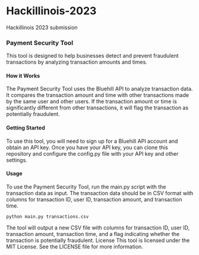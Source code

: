 # Hackillinois-2023
Hackillinois 2023 submission

### Payment Security Tool
This tool is designed to help businesses detect and prevent fraudulent transactions by analyzing transaction amounts and times.

#### How it Works
The Payment Security Tool uses the Bluehill API to analyze transaction data. It compares the transaction amount and time with other transactions made by the same user and other users. If the transaction amount or time is significantly different from other transactions, it will flag the transaction as potentially fraudulent.

#### Getting Started
To use this tool, you will need to sign up for a Bluehill API account and obtain an API key. Once you have your API key, you can clone this repository and configure the config.py file with your API key and other settings.

#### Usage
To use the Payment Security Tool, run the main.py script with the transaction data as input. The transaction data should be in CSV format with columns for transaction ID, user ID, transaction amount, and transaction time.

```
python main.py transactions.csv
```

The tool will output a new CSV file with columns for transaction ID, user ID, transaction amount, transaction time, and a flag indicating whether the transaction is potentially fraudulent.
License
This tool is licensed under the MIT License. See the LICENSE file for more information.
